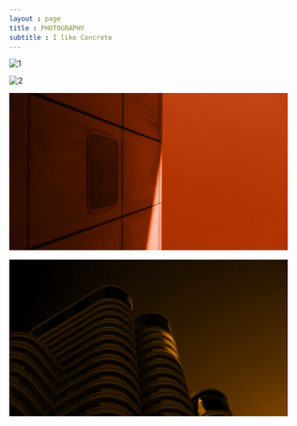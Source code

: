 ```yaml
---
layout : page
title : PHOTOGRAPHY
subtitle : I like Concrete 
---
```


![1](/assets/photography/Brut30.png) <br>

![2](/assets/photography/brut24_2.png) <br>

![3](/assets/photography/brut41_red.jpg) <br>

![4](/assets/photography/brut42.jpg) <br>
